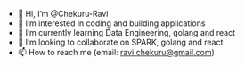 - 👋 Hi, I’m @Chekuru-Ravi
- 👀 I’m interested in coding and building applications
- 🌱 I’m currently learning Data Engineering, golang and react
- 💞️ I’m looking to collaborate on SPARK, golang and react
- 📫 How to reach me (email: ravi.chekuru@gmail.com)

<!---
Chekuru-Ravi/Chekuru-Ravi is a ✨ special ✨ repository because its `README.md` (this file) appears on your GitHub profile.
You can click the Preview link to take a look at your changes.
--->
